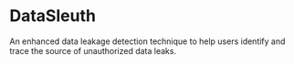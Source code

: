 # DataSleuth
An enhanced data leakage detection technique to help users identify and trace the source of unauthorized data leaks. 
